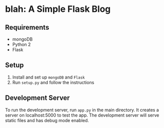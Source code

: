 blah: A Simple Flask Blog
=========================

Requirements
------------

- mongoDB
- Python 2
- Flask

Setup
-----

1. Install and set up `mongoDB` and `Flask`
2. Run `setup.py` and follow the instructions

Development Server
------------------

To run the development server, run `app.py` in the main directory. It creates a
server on localhost:5000 to test the app. The development server will serve
static files and has debug mode enabled.
